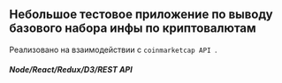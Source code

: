 ## Небольшое тестовое приложение по выводу базового набора инфы по криптовалютам

Реализовано на взаимодействии с ```coinmarketcap API ```.

##### Node/React/Redux/D3/REST API

